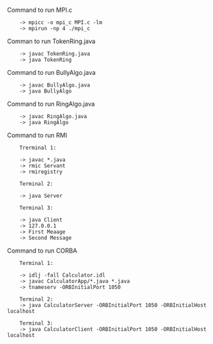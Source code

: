 Command to run MPI.c

        -> mpicc -o mpi_c MPI.c -lm
        -> mpirun -np 4 ./mpi_c


Comman to run TokenRing.java

        -> javac TokenRing.java
        -> java TokenRing

        
Command to run BullyAlgo.java

        -> javac BullyAlgo.java
        -> java BullyAlgo


Command to run RingAlgo.java

        -> javac RingAlgo.java
        -> java RingAlgo


Command to run RMI

        Trerminal 1: 
        
        -> javac *.java
        -> rmic Servant
        -> rmiregistry
        
        Terminal 2:
        
        -> java Server
        
        Terminal 3:
        
        -> java Client
        -> 127.0.0.1
        -> First Meaage
        -> Second Message


Command to run CORBA

        Terminal 1:
        
        -> idlj -fall Calculator.idl
        -> javac CalculatorApp/*.java *.java
        -> tnameserv -ORBInitialPort 1050

        Terminal 2:
        -> java CalculatorServer -ORBInitialPort 1050 -ORBInitialHost localhost

        Terminal 3:
        -> java CalculatorClient -ORBInitialPort 1050 -ORBInitialHost localhost
        
